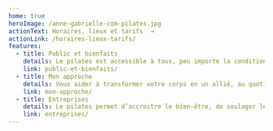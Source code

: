 ```yaml
---
home: true
heroImage: /anne-gabrielle-com-pilates.jpg
actionText: Horaires, lieux et tarifs  →
actionLink: /horaires-lieux-tarifs/
features:
  - title: Public et bienfaits
    details: Le pilates est accessible à tous, peu importe la condition physique ! Ses nombreux bienfaits améliorent le bien-être au quotidien.
    link: public-et-bienfaits/
  - title: Mon approche
    details: Vous aider à transformer votre corps en un allié, au quotidien ou dans une pratique sportive.
    link: mon-approche/
  - title: Entreprises
    details: Le pilates permet d’accroitre le bien-être, de soulager les douleurs liées aux postures statiques prolongées, de diminuer le stress et d’augmenter les capacités de concentration.
    link: entreprises/
---
```

